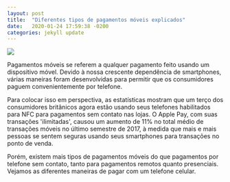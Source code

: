 ```yaml
---
layout: post
title:  "Diferentes tipos de pagamentos móveis explicados"
date:   2020-01-24 17:59:38 -0200
categories: jekyll update
---
```


![](https://www.mobiletransaction.org/wp-content/uploads/2018/05/types-mobile-payment-feat-800x433.jpg)

Pagamentos móveis se referem a qualquer pagamento feito usando um dispositivo móvel. Devido à nossa crescente dependência de smartphones, várias maneiras foram desenvolvidas para permitir que os consumidores paguem convenientemente por telefone.

Para colocar isso em perspectiva, as estatísticas mostram que um terço dos consumidores britânicos agora estão usando seus telefones habilitados para NFC para pagamentos sem contato nas lojas. O Apple Pay, com suas transações 'ilimitadas', causou um aumento de 11% no total médio de transações móveis no último semestre de 2017, à medida que mais e mais pessoas se sentem seguras usando seus smartphones para transações no ponto de venda.

Porém, existem mais tipos de pagamentos móveis do que pagamentos por telefone sem contato, tanto para pagamentos remotos quanto presenciais. Vejamos as diferentes maneiras de pagar com um telefone celular.




